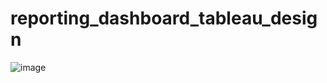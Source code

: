 # reporting_dashboard_tableau_design

![image](https://github.com/JiayangChloeDu/reporting_dashboard_tableau_design/blob/main/dashboard.gif)
